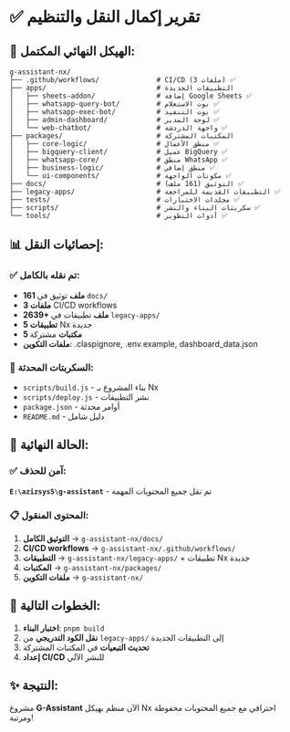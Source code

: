 # ✅ تقرير إكمال النقل والتنظيم

## 🎯 الهيكل النهائي المكتمل:

```
g-assistant-nx/
├── .github/workflows/              # CI/CD (3 ملفات) ✅
├── apps/                           # التطبيقات الجديدة
│   ├── sheets-addon/               # إضافة Google Sheets ✅
│   ├── whatsapp-query-bot/         # بوت الاستعلام ✅
│   ├── whatsapp-exec-bot/          # بوت التنفيذ ✅
│   ├── admin-dashboard/            # لوحة المدير ✅
│   └── web-chatbot/                # واجهة الدردشة ✅
├── packages/                       # المكتبات المشتركة
│   ├── core-logic/                 # منطق الأعمال ✅
│   ├── bigquery-client/            # عميل BigQuery ✅
│   ├── whatsapp-core/              # منطق WhatsApp ✅
│   ├── business-logic/             # منطق إضافي ✅
│   └── ui-components/              # مكونات الواجهة ✅
├── docs/                           # التوثيق (161 ملف) ✅
├── legacy-apps/                    # التطبيقات القديمة للمراجعة ✅
├── tests/                          # مجلدات الاختبارات ✅
├── scripts/                        # سكربتات البناء والنشر ✅
└── tools/                          # أدوات التطوير ✅
```

## 📊 إحصائيات النقل:

### ✅ تم نقله بالكامل:
- **161 ملف** توثيق في `docs/`
- **3 ملفات** CI/CD workflows
- **2639+ ملف** تطبيقات في `legacy-apps/`
- **5 تطبيقات** Nx جديدة
- **5 مكتبات** مشتركة
- **ملفات التكوين**: .claspignore, .env.example, dashboard_data.json

### 🔧 السكربتات المحدثة:
- `scripts/build.js` - بناء المشروع بـ Nx
- `scripts/deploy.js` - نشر التطبيقات
- `package.json` - أوامر محدثة
- `README.md` - دليل شامل

## 🎯 الحالة النهائية:

### ✅ آمن للحذف:
**`E:\azizsys5\g-assistant`** - تم نقل جميع المحتويات المهمة

### 📋 المحتوى المنقول:
1. **التوثيق الكامل** → `g-assistant-nx/docs/`
2. **CI/CD workflows** → `g-assistant-nx/.github/workflows/`
3. **التطبيقات** → `g-assistant-nx/legacy-apps/` + تطبيقات Nx جديدة
4. **المكتبات** → `g-assistant-nx/packages/`
5. **ملفات التكوين** → `g-assistant-nx/`

## 🚀 الخطوات التالية:

1. **اختبار البناء**: `pnpm build`
2. **نقل الكود التدريجي** من `legacy-apps/` إلى التطبيقات الجديدة
3. **تحديث التبعيات** في المكتبات المشتركة
4. **إعداد CI/CD** للنشر الآلي

## ✨ النتيجة:
مشروع **G-Assistant** الآن منظم بهيكل Nx احترافي مع جميع المحتويات محفوظة ومرتبة!